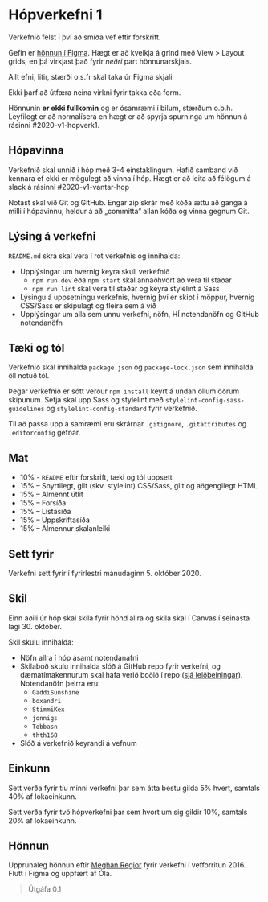 # Hópverkefni 1

Verkefnið felst í því að smíða vef eftir forskrift.

Gefin er [hönnun í Figma](https://www.figma.com/file/Ld0BojedvArxiADpq80wVD/Vefforritun-1-2020-h%C3%B3pverkefni-1). Hægt er að kveikja á grind með View > Layout grids, en þá virkjast það fyrir _neðri_ part hönnunarskjals.

Allt efni, litir, stærði o.s.fr skal taka úr Figma skjali.

Ekki þarf að útfæra neina virkni fyrir takka eða form.

Hönnunin **er ekki fullkomin** og er ósamræmi í bilum, stærðum o.þ.h. Leyfilegt er að normalísera en hægt er að spyrja spurninga um hönnun á rásinni #2020-v1-hopverk1.

## Hópavinna

Verkefnið skal unnið í hóp með 3-4 einstaklingum. Hafið samband við kennara ef ekki er mögulegt að vinna í hóp. Hægt er að leita að félögum á slack á rásinni #2020-v1-vantar-hop

Notast skal við Git og GitHub. Engar zip skrár með kóða ættu að ganga á milli í hópavinnu, heldur á að „committa“ allan kóða og vinna gegnum Git.

## Lýsing á verkefni

`README.md` skrá skal vera í rót verkefnis og innihalda:

* Upplýsingar um hvernig keyra skuli verkefnið
  * `npm run dev` eða `npm start` skal annaðhvort að vera til staðar
  * `npm run lint` skal vera til staðar og keyra stylelint á Sass
* Lýsingu á uppsetningu verkefnis, hvernig því er skipt í möppur, hvernig CSS/Sass er skipulagt og fleira sem á við
* Upplýsingar um alla sem unnu verkefni, nöfn, HÍ notendanöfn og GitHub notendanöfn

## Tæki og tól

Verkefnið skal innihalda `package.json` og `package-lock.json` sem innihalda öll notuð tól.

Þegar verkefnið er sótt verður `npm install` keyrt á undan öllum öðrum skipunum.
Setja skal upp Sass og stylelint með `stylelint-config-sass-guidelines` og `stylelint-config-standard` fyrir verkefnið.

Til að passa upp á samræmi eru skrárnar `.gitignore`, `.gitattributes` og `.editorconfig` gefnar.

## Mat

* 10% - `README` eftir forskrift, tæki og tól uppsett
* 15% – Snyrtilegt, gilt (skv. stylelint) CSS/Sass, gilt og aðgengilegt HTML
* 15% – Almennt útlit
* 15% – Forsíða
* 15% – Listasíða
* 15% – Uppskriftasíða
* 15% – Almennur skalanleiki

## Sett fyrir

Verkefni sett fyrir í fyrirlestri mánudaginn 5. október 2020.

## Skil

Einn aðili úr hóp skal skila fyrir hönd allra og skila skal í Canvas í seinasta lagi 30. október.

Skil skulu innihalda:

* Nöfn allra í hóp ásamt notendanafni
* Skilaboð skulu innihalda slóð á GitHub repo fyrir verkefni, og dæmatímakennurum skal hafa verið boðið í repo ([sjá leiðbeiningar](https://docs.github.com/en/free-pro-team@latest/github/setting-up-and-managing-your-github-user-account/inviting-collaborators-to-a-personal-repository)). Notendanöfn þeirra eru:
  * `GaddiSunshine`
  * `boxandri`
  * `StimmiKex`
  * `jonnigs`
  * `Tobbasn`
  * `thth168`
* Slóð á verkefnið keyrandi á vefnum

## Einkunn

Sett verða fyrir tíu minni verkefni þar sem átta bestu gilda 5% hvert, samtals 40% af lokaeinkunn.

Sett verða fyrir tvö hópverkefni þar sem hvort um sig gildir 10%, samtals 20% af lokaeinkunn.

## Hönnun

Upprunaleg hönnun eftir [Meghan Regior](https://twitter.com/meghanregior) fyrir verkefni í vefforritun 2016. Flutt í Figma og uppfært af Óla.

> Útgáfa 0.1
